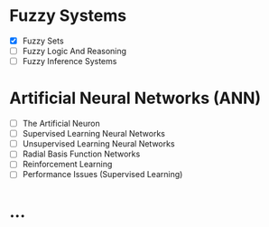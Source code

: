 # Fuzzy Systems
- [x] Fuzzy Sets
- [ ] Fuzzy Logic And Reasoning
- [ ] Fuzzy Inference Systems
# Artificial Neural Networks (ANN)
- [ ] The Artificial Neuron
- [ ] Supervised Learning Neural Networks
- [ ] Unsupervised Learning Neural Networks
- [ ] Radial Basis Function Networks
- [ ] Reinforcement Learning
- [ ] Performance Issues (Supervised Learning)
# ...
